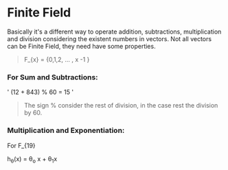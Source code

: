 # Finite Field

Basically it's a different way to operate addition, subtractions, multiplication and division considering the existent numbers in vectors. Not all vectors can be Finite Field, they need have some properties. 

> F_{x} = {0,1,2, ... , x -1 } 

### For **Sum** and **Subtractions**:

' (12 + 843) % 60 = 15 ' 

> The sign % consider the rest of division, in the case rest the division by 60. 

### **Multiplication** and **Exponentiation**:

For F_{19}   

h<sub>&theta;</sub>(x) = &theta;<sub>o</sub> x + &theta;<sub>1</sub>x